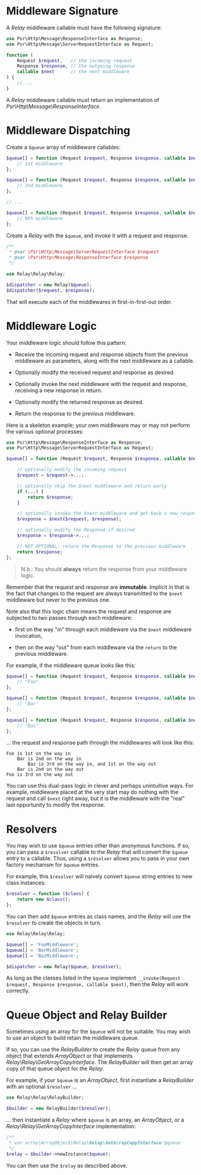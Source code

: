 # Middleware Signature

A _Relay_ middleware callable must have the following signature:

```php
use Psr\Http\Message\ResponseInterface as Response;
use Psr\Http\Message\ServerRequestInterface as Request;

function (
    Request $request,   // the incoming request
    Response $response, // the outgoing response
    callable $next      // the next middleware
) {
    // ...
}
```

A _Relay_ middleware callable must return an implementation of _Psr\Http\Message\ResponseInterface_.

# Middleware Dispatching

Create a `$queue` array of middleware callables:

```php
$queue[] = function (Request $request, Response $response, callable $next) {
    // 1st middleware
};

$queue[] = function (Request $request, Response $response, callable $next) {
    // 2nd middleware
};

// ...

$queue[] = function (Request $request, Response $response, callable $next) {
    // Nth middleware
};
```

Create a _Relay_ with the `$queue`, and invoke it with a request and response.

```php
/**
 * @var \Psr\Http\Message\ServerRequestInterface $request
 * @var \Psr\Http\Message\ResponseInterface $response
 */

use Relay\Relay\Relay;

$dispatcher = new Relay($queue);
$dispatcher($request, $response);
```

That will execute each of the middlewares in first-in-first-out order.

# Middleware Logic

Your middleware logic should follow this pattern:

- Receive the incoming request and response objects from the previous middleware as parameters, along with the next middleware as a callable.

- Optionally modify the received request and response as desired.

- Optionally invoke the next middleware with the request and response, receiving a new response in return.

- Optionally modify the returned response as desired.

- Return the response to the previous middleware.

Here is a skeleton example; your own middleware may or may not perform the various optional processes:

```php
use Psr\Http\Message\ResponseInterface as Response;
use Psr\Http\Message\ServerRequestInterface as Request;

$queue[] = function (Request $request, Response $response, callable $next) {

    // optionally modify the incoming request
    $request = $request->...;

    // optionally skip the $next middleware and return early
    if (...) {
        return $response;
    }

    // optionally invoke the $next middleware and get back a new response
    $response = $next($request, $response);

    // optionally modify the Response if desired
    $response = $response->...;

    // NOT OPTIONAL: return the Response to the previous middleware
    return $response;
};
```

> N.b.: You should **always** return the response from your middleware logic.

Remember that the request and response are **immutable**. Implicit in that is the fact that changes to the request are always transmitted to the `$next` middleware but never to the previous one.

Note also that this logic chain means the request and response are subjected to two passes through each middleware:

- first on the way "in" through each middleware via the `$next` middleware invocation,

- then on the way "out" from each middleware via the `return` to the previous middleware.

For example, if the middleware queue looks like this:

```php
$queue[] = function (Request $request, Response $response, callable $next) {
    // "Foo"
};

$queue[] = function (Request $request, Response $response, callable $next) {
    // "Bar"
};

$queue[] = function (Request $request, Response $response, callable $next) {
    // "Baz"
};
```

... the request and response path through the middlewares will look like this:

```
Foo is 1st on the way in
    Bar is 2nd on the way in
        Baz is 3rd on the way in, and 1st on the way out
    Bar is 2nd on the way out
Foo is 3rd on the way out
```

You can use this dual-pass logic in clever and perhaps unintuitive ways. For example, middleware placed at the very start may do nothing with the request and call `$next` right away, but it is the middleware with the "real" last opportunity to modify the response.

# Resolvers

You may wish to use `$queue` entries other than anonymous functions. If so, you can pass a `$resolver` callable to the _Relay_ that will convert the `$queue` entry to a callable. Thus, using a `$resolver` allows you to pass in your own factory mechanism for `$queue` entries.

For example, this `$resolver` will naively convert `$queue` string entries to new class instances:

```php
$resolver = function ($class) {
    return new $class();
};
```

You can then add `$queue` entries as class names, and the _Relay_ will use the
`$resolver` to create the objects in turn.

```php
use Relay\Relay\Relay;

$queue[] = 'FooMiddleware';
$queue[] = 'BarMiddleware';
$queue[] = 'BazMiddleware';

$dispatcher = new Relay($queue, $resolver);
```

As long as the classes listed in the `$queue` implement `__invoke(Request $request, Response $response, callable $next)`, then the _Relay_ will work correctly.

# Queue Object and Relay Builder

Sometimes using an array for the `$queue` will not be suitable. You may wish to use an object to build retain the middleware queue.

If so, you can use the _RelayBuilder_ to create the _Relay_ queue from any object that extends _ArrayObject_ or that implements _Relay\Relay\GetArrayCopyInterface_. The _RelayBuilder_ will then get an array copy of that queue object for the _Relay_.

For example, if your `$queue` is an _ArrayObject_, first instantiate a _RelayBuilder_ with an optional `$resolver` ...

```php
use Relay\Relay\RelayBuilder;

$builder = new RelayBuilder($resolver);
```

... then instantiate a _Relay_ where `$queue` is an array, an _ArrayObject_, or a _Relay\Relay\GetArrayCopyInterface_ implementation:

```php
/**
 * var array|ArrayObject|Relay\Relay\GetArrayCopyInterface $queue
 */
$relay = $builder->newInstance($queue);
```

You can then use the `$relay` as described above.
